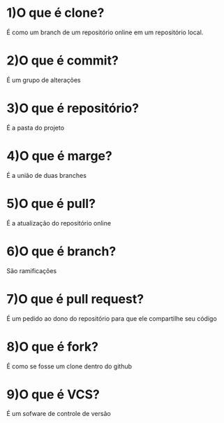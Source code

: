 # 1)O que é clone?
É como um branch de um repositório online em um repositório local.
# 2)O que é commit?
É um grupo de alterações
# 3)O que é repositório?
É a pasta do projeto
# 4)O que é marge?
É a união de duas branches
# 5)O que é pull?
É a atualização do repositório online
# 6)O que é branch?
São ramificações 
# 7)O que é pull request?
É um pedido ao dono do repositório para que ele compartilhe seu código
# 8)O que é fork?
É como se fosse um clone dentro do github
# 9)O que é VCS?
É um sofware de controle de versão
